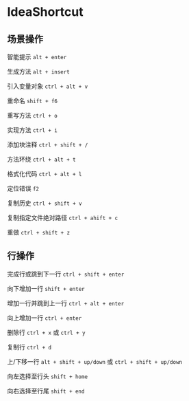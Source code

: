 # IdeaShortcut

## 场景操作

智能提示 `alt + enter`

生成方法 `alt + insert`

引入变量对象 `ctrl + alt + v`

重命名 `shift + f6`

重写方法 `ctrl + o`

实现方法 `ctrl + i`

添加块注释 `ctrl + shift + /`

方法环绕 `ctrl + alt + t`

格式化代码 `ctrl + alt + l`

定位错误 `f2`

复制历史 `ctrl + shift + v`

复制指定文件绝对路径 `ctrl + ahift + c`

重做 `ctrl + shift + z`

## 行操作

完成行或跳到下一行 `ctrl + shift + enter`

向下增加一行 `shift + enter`

增加一行并跳到上一行 `ctrl + alt + enter`

向上增加一行 `ctrl + enter`

删除行 `ctrl + x` 或 `ctrl + y`

复制行 `ctrl + d`

上/下移一行 `alt + shift + up/down` 或 `ctrl + shift + up/down`

向左选择至行头 `shift + home`

向右选择至行尾 `shift + end`
